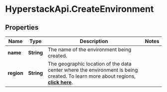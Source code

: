 # HyperstackApi.CreateEnvironment

## Properties

Name | Type | Description | Notes
------------ | ------------- | ------------- | -------------
**name** | **String** | The name of the environment being created. | 
**region** | **String** | The geographic location of the data center where the environment is being created. To learn more about regions, [**click here**]({Config.INFRAHUB_DOCS_BASE}/docs/features/regions). | 


